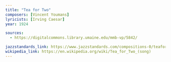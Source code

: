 ```yaml
---
title: "Tea for Two"
composers: [Vincent Youmans]
lyricists: [Irving Caesar]
year: 1924

sources:
  - https://digitalcommons.library.umaine.edu/mmb-vp/5842/

jazzstandards_link: https://www.jazzstandards.com/compositions-0/teafortwo.htm
wikipedia_link: https://en.wikipedia.org/wiki/Tea_for_Two_(song)
---
```

